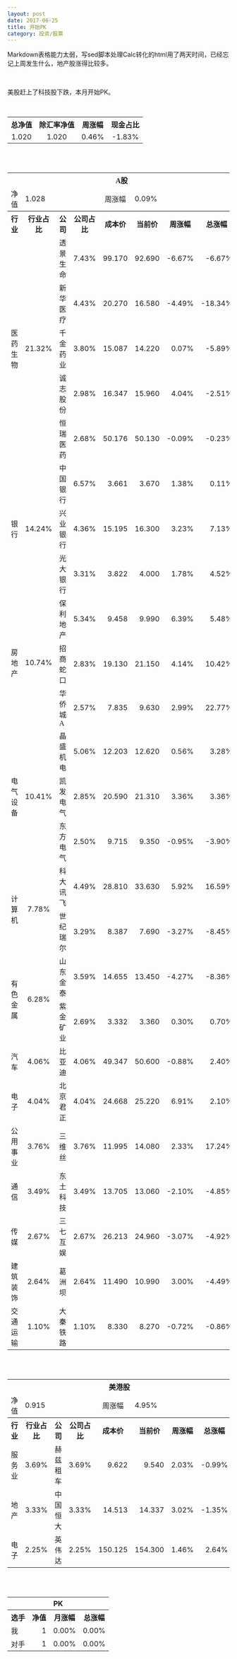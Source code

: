 ```yaml
---
layout: post
date: 2017-06-25
title: 开始PK
category: 投资/股票
---
```

Markdown表格能力太弱，写sed脚本处理Calc转化的html用了两天时间，已经忘记上周发生什么，地产股涨得比较多。

<br />

美股赶上了科技股下跌，本月开始PK。

<br />

<table cellspacing="0" border="0">
	<tr>
		<th height="17" align="center"><font face="Noto Sans CJK SC Regular">总净值</font></th>
		<th align="center"><font face="Noto Sans CJK SC Regular">除汇率净值</font></th>
		<th align="center"><font face="Noto Sans CJK SC Regular">周涨幅</font></th>
		<th align="center" valign="middle"><font face="Noto Sans CJK SC Regular">现金占比</font></th>
	</tr>
	<tr>
		<td height="17" align="center" sdval="1.02" sdnum="1033;0;0.000">1.020</td>
		<td align="center" sdval="1.02" sdnum="1033;0;0.000">1.020</td>
		<td align="center" sdval="0.0046" sdnum="1033;0;0.00%">0.46%</td>
		<td align="center" sdval="-0.0183" sdnum="1033;0;0.00%">-1.83%</td>
	</tr>
</table>
<br />
<br />
<table>
	<tr>
		<th colspan="8"  height="21" align="center" valign="middle"><font face="Noto Sans CJK SC Regular">A股</font></th>
		</tr>
	<tr>
		<td height="17" align="center"><font face="Noto Sans CJK SC Regular">净值</font></td>
		<td colspan="3"  align="left" valign="middle" sdval="1.028" sdnum="1033;">1.028</td>
		<td align="center"><font face="Noto Sans CJK SC Regular">周涨幅</font></td>
		<td colspan="3"  align="left" valign="middle" sdval="0.0009" sdnum="1033;0;0.00%">0.09%</td>
		</tr>
	<tr>
		<th height="21" align="center" valign="middle"><font face="Noto Sans CJK SC Regular">行业</font></th>
		<th align="center" valign="middle"><font face="Noto Sans CJK SC Regular">行业占比</font></th>
		<th align="center"><font face="Noto Sans CJK SC Regular">公司</font></th>
		<th align="center"><font face="Noto Sans CJK SC Regular">公司占比</font></th>
		<th align="center"><font face="Noto Sans CJK SC Regular">成本价</font></th>
		<th align="center"><font face="Noto Sans CJK SC Regular">当前价</font></th>
		<th align="center"><font face="Noto Sans CJK SC Regular">周涨幅</font></th>
		<th align="center"><font face="Noto Sans CJK SC Regular">总涨幅</font></th>
	</tr>
	<tr>
		<td rowspan="5"  height="85" align="center" valign="middle"><font face="Noto Sans CJK SC Regular">医药生物</font></td>
		<td rowspan="5"  align="center" valign="middle" sdval="0.2132" sdnum="1033;0;0.00%">21.32%</td>
		<td align="left"><font face="Noto Sans CJK SC Regular">透景生命</font></td>
		<td align="right" sdval="0.0743" sdnum="1033;0;0.00%">7.43%</td>
		<td align="right" sdval="99.17" sdnum="1033;0;0.000">99.170</td>
		<td align="right" sdval="92.69" sdnum="1033;0;0.000">92.690</td>
		<td align="right" sdval="-0.0667" sdnum="1033;0;0.00%">-6.67%</td>
		<td align="right" sdval="-0.0667423414339015" sdnum="1033;0;0.00%">-6.67%</td>
	</tr>
	<tr>
		<td align="left"><font face="Noto Sans CJK SC Regular">新华医疗</font></td>
		<td align="right" sdval="0.0443" sdnum="1033;0;0.00%">4.43%</td>
		<td align="right" sdval="20.27" sdnum="1033;0;0.000">20.270</td>
		<td align="right" sdval="16.58" sdnum="1033;0;0.000">16.580</td>
		<td align="right" sdval="-0.0449" sdnum="1033;0;0.00%">-4.49%</td>
		<td align="right" sdval="-0.183442427232363" sdnum="1033;0;0.00%">-18.34%</td>
	</tr>
	<tr>
		<td align="left"><font face="Noto Sans CJK SC Regular">千金药业</font></td>
		<td align="right" sdval="0.038" sdnum="1033;0;0.00%">3.80%</td>
		<td align="right" sdval="15.087" sdnum="1033;0;0.000">15.087</td>
		<td align="right" sdval="14.22" sdnum="1033;0;0.000">14.220</td>
		<td align="right" sdval="0.0007" sdnum="1033;0;0.00%">0.07%</td>
		<td align="right" sdval="-0.0588666931795586" sdnum="1033;0;0.00%">-5.89%</td>
	</tr>
	<tr>
		<td align="left"><font face="Noto Sans CJK SC Regular">诚志股份</font></td>
		<td align="right" sdval="0.0298" sdnum="1033;0;0.00%">2.98%</td>
		<td align="right" sdval="16.347" sdnum="1033;0;0.000">16.347</td>
		<td align="right" sdval="15.96" sdnum="1033;0;0.000">15.960</td>
		<td align="right" sdval="0.0404" sdnum="1033;0;0.00%">4.04%</td>
		<td align="right" sdval="-0.0250740686364471" sdnum="1033;0;0.00%">-2.51%</td>
	</tr>
	<tr>
		<td align="left"><font face="Noto Sans CJK SC Regular">恒瑞医药</font></td>
		<td align="right" sdval="0.0268" sdnum="1033;0;0.00%">2.68%</td>
		<td align="right" sdval="50.176" sdnum="1033;0;0.000">50.176</td>
		<td align="right" sdval="50.13" sdnum="1033;0;0.000">50.130</td>
		<td align="right" sdval="-0.0009" sdnum="1033;0;0.00%">-0.09%</td>
		<td align="right" sdval="-0.00231677295918375" sdnum="1033;0;0.00%">-0.23%</td>
	</tr>
	<tr>
		<td rowspan="3"  height="51" align="center" valign="middle"><font face="Noto Sans CJK SC Regular">银行</font></td>
		<td rowspan="3"  align="center" valign="middle" sdval="0.1424" sdnum="1033;0;0.00%">14.24%</td>
		<td align="left"><font face="Noto Sans CJK SC Regular">中国银行</font></td>
		<td align="right" sdval="0.0657" sdnum="1033;0;0.00%">6.57%</td>
		<td align="right" sdval="3.661" sdnum="1033;0;0.000">3.661</td>
		<td align="right" sdval="3.67" sdnum="1033;0;0.000">3.670</td>
		<td align="right" sdval="0.0138" sdnum="1033;0;0.00%">1.38%</td>
		<td align="right" sdval="0.00105834471455868" sdnum="1033;0;0.00%">0.11%</td>
	</tr>
	<tr>
		<td align="left"><font face="Noto Sans CJK SC Regular">兴业银行</font></td>
		<td align="right" sdval="0.0436" sdnum="1033;0;0.00%">4.36%</td>
		<td align="right" sdval="15.195" sdnum="1033;0;0.000">15.195</td>
		<td align="right" sdval="16.3" sdnum="1033;0;0.000">16.300</td>
		<td align="right" sdval="0.0323" sdnum="1033;0;0.00%">3.23%</td>
		<td align="right" sdval="0.0713212898979927" sdnum="1033;0;0.00%">7.13%</td>
	</tr>
	<tr>
		<td align="left"><font face="Noto Sans CJK SC Regular">光大银行</font></td>
		<td align="right" sdval="0.0331" sdnum="1033;0;0.00%">3.31%</td>
		<td align="right" sdval="3.822" sdnum="1033;0;0.000">3.822</td>
		<td align="right" sdval="4" sdnum="1033;0;0.000">4.000</td>
		<td align="right" sdval="0.0178" sdnum="1033;0;0.00%">1.78%</td>
		<td align="right" sdval="0.0451724751439035" sdnum="1033;0;0.00%">4.52%</td>
	</tr>
	<tr>
		<td rowspan="3"  height="55" align="center" valign="middle"><font face="Noto Sans CJK SC Regular">房地产</font></td>
		<td rowspan="3"  align="center" valign="middle" sdval="0.1074" sdnum="1033;0;0.00%">10.74%</td>
		<td align="left"><font face="Noto Sans CJK SC Regular">保利地产</font></td>
		<td align="right" sdval="0.0534" sdnum="1033;0;0.00%">5.34%</td>
		<td align="right" sdval="9.458" sdnum="1033;0;0.000">9.458</td>
		<td align="right" sdval="9.99" sdnum="1033;0;0.000">9.990</td>
		<td align="right" sdval="0.0639" sdnum="1033;0;0.00%">6.39%</td>
		<td align="right" sdval="0.0548486783675195" sdnum="1033;0;0.00%">5.48%</td>
	</tr>
	<tr>
		<td align="left"><font face="Noto Sans CJK SC Regular">招商蛇口</font></td>
		<td align="right" sdval="0.0283" sdnum="1033;0;0.00%">2.83%</td>
		<td align="right" sdval="19.13" sdnum="1033;0;0.000">19.130</td>
		<td align="right" sdval="21.15" sdnum="1033;0;0.000">21.150</td>
		<td align="right" sdval="0.0414" sdnum="1033;0;0.00%">4.14%</td>
		<td align="right" sdval="0.104193308938839" sdnum="1033;0;0.00%">10.42%</td>
	</tr>
	<tr>
		<td align="left"><font face="Noto Sans CJK SC Regular">华侨城A</font></td>
		<td align="right" sdval="0.0257" sdnum="1033;0;0.00%">2.57%</td>
		<td align="right" sdval="7.835" sdnum="1033;0;0.000">7.835</td>
		<td align="right" sdval="9.63" sdnum="1033;0;0.000">9.630</td>
		<td align="right" sdval="0.0299" sdnum="1033;0;0.00%">2.99%</td>
		<td align="right" sdval="0.227700191448628" sdnum="1033;0;0.00%">22.77%</td>
	</tr>
	<tr>
		<td rowspan="3"  height="51" align="center" valign="middle"><font face="Noto Sans CJK SC Regular">电气设备</font></td>
		<td rowspan="3"  align="center" valign="middle" sdval="0.1041" sdnum="1033;0;0.00%">10.41%</td>
		<td align="left"><font face="Noto Sans CJK SC Regular">晶盛机电</font></td>
		<td align="right" sdval="0.0506" sdnum="1033;0;0.00%">5.06%</td>
		<td align="right" sdval="12.203" sdnum="1033;0;0.000">12.203</td>
		<td align="right" sdval="12.62" sdnum="1033;0;0.000">12.620</td>
		<td align="right" sdval="0.0056" sdnum="1033;0;0.00%">0.56%</td>
		<td align="right" sdval="0.0327719249364908" sdnum="1033;0;0.00%">3.28%</td>
	</tr>
	<tr>
		<td align="left"><font face="Noto Sans CJK SC Regular">凯发电气</font></td>
		<td align="right" sdval="0.0285" sdnum="1033;0;0.00%">2.85%</td>
		<td align="right" sdval="20.59" sdnum="1033;0;0.000">20.590</td>
		<td align="right" sdval="21.31" sdnum="1033;0;0.000">21.310</td>
		<td align="right" sdval="0.0336" sdnum="1033;0;0.00%">3.36%</td>
		<td align="right" sdval="0.033568431277319" sdnum="1033;0;0.00%">3.36%</td>
	</tr>
	<tr>
		<td align="left"><font face="Noto Sans CJK SC Regular">东方电气</font></td>
		<td align="right" sdval="0.025" sdnum="1033;0;0.00%">2.50%</td>
		<td align="right" sdval="9.715" sdnum="1033;0;0.000">9.715</td>
		<td align="right" sdval="9.35" sdnum="1033;0;0.000">9.350</td>
		<td align="right" sdval="-0.0095" sdnum="1033;0;0.00%">-0.95%</td>
		<td align="right" sdval="-0.0389707668553784" sdnum="1033;0;0.00%">-3.90%</td>
	</tr>
	<tr>
		<td rowspan="2"  height="34" align="center" valign="middle"><font face="Noto Sans CJK SC Regular">计算机</font></td>
		<td rowspan="2"  align="center" valign="middle" sdval="0.0778" sdnum="1033;0;0.00%">7.78%</td>
		<td align="left"><font face="Noto Sans CJK SC Regular">科大讯飞</font></td>
		<td align="right" sdval="0.0449" sdnum="1033;0;0.00%">4.49%</td>
		<td align="right" sdval="28.81" sdnum="1033;0;0.000">28.810</td>
		<td align="right" sdval="33.63" sdnum="1033;0;0.000">33.630</td>
		<td align="right" sdval="0.0592" sdnum="1033;0;0.00%">5.92%</td>
		<td align="right" sdval="0.165903019784797" sdnum="1033;0;0.00%">16.59%</td>
	</tr>
	<tr>
		<td align="left"><font face="Noto Sans CJK SC Regular">世纪瑞尔</font></td>
		<td align="right" sdval="0.0329" sdnum="1033;0;0.00%">3.29%</td>
		<td align="right" sdval="8.387" sdnum="1033;0;0.000">8.387</td>
		<td align="right" sdval="7.69" sdnum="1033;0;0.000">7.690</td>
		<td align="right" sdval="-0.0327" sdnum="1033;0;0.00%">-3.27%</td>
		<td align="right" sdval="-0.084504805055443" sdnum="1033;0;0.00%">-8.45%</td>
	</tr>
	<tr>
		<td rowspan="2"  height="34" align="center" valign="middle"><font face="Noto Sans CJK SC Regular">有色金属</font></td>
		<td rowspan="2"  align="center" valign="middle" sdval="0.0628" sdnum="1033;0;0.00%">6.28%</td>
		<td align="left"><font face="Noto Sans CJK SC Regular">山东金泰</font></td>
		<td align="right" sdval="0.0359" sdnum="1033;0;0.00%">3.59%</td>
		<td align="right" sdval="14.655" sdnum="1033;0;0.000">14.655</td>
		<td align="right" sdval="13.45" sdnum="1033;0;0.000">13.450</td>
		<td align="right" sdval="-0.0427" sdnum="1033;0;0.00%">-4.27%</td>
		<td align="right" sdval="-0.0836244967587855" sdnum="1033;0;0.00%">-8.36%</td>
	</tr>
	<tr>
		<td align="left"><font face="Noto Sans CJK SC Regular">紫金矿业</font></td>
		<td align="right" sdval="0.0269" sdnum="1033;0;0.00%">2.69%</td>
		<td align="right" sdval="3.332" sdnum="1033;0;0.000">3.332</td>
		<td align="right" sdval="3.36" sdnum="1033;0;0.000">3.360</td>
		<td align="right" sdval="0.003" sdnum="1033;0;0.00%">0.30%</td>
		<td align="right" sdval="0.00700336134453772" sdnum="1033;0;0.00%">0.70%</td>
	</tr>
	<tr>
		<td height="17" align="center"><font face="Noto Sans CJK SC Regular">汽车</font></td>
		<td align="center" sdval="0.0406" sdnum="1033;0;0.00%">4.06%</td>
		<td align="left"><font face="Noto Sans CJK SC Regular">比亚迪</font></td>
		<td align="right" sdval="0.0406" sdnum="1033;0;0.00%">4.06%</td>
		<td align="right" sdval="49.347" sdnum="1033;0;0.000">49.347</td>
		<td align="right" sdval="50.6" sdnum="1033;0;0.000">50.600</td>
		<td align="right" sdval="-0.0088" sdnum="1033;0;0.00%">-0.88%</td>
		<td align="right" sdval="0.0239916144851764" sdnum="1033;0;0.00%">2.40%</td>
	</tr>
	<tr>
		<td height="17" align="center"><font face="Noto Sans CJK SC Regular">电子</font></td>
		<td align="center" sdval="0.0404" sdnum="1033;0;0.00%">4.04%</td>
		<td align="left"><font face="Noto Sans CJK SC Regular">北京君正</font></td>
		<td align="right" sdval="0.0404" sdnum="1033;0;0.00%">4.04%</td>
		<td align="right" sdval="24.668" sdnum="1033;0;0.000">24.668</td>
		<td align="right" sdval="25.22" sdnum="1033;0;0.000">25.220</td>
		<td align="right" sdval="0.0691" sdnum="1033;0;0.00%">6.91%</td>
		<td align="right" sdval="0.0209771688016862" sdnum="1033;0;0.00%">2.10%</td>
	</tr>
	<tr>
		<td height="17" align="center"><font face="Noto Sans CJK SC Regular">公用事业</font></td>
		<td align="center" sdval="0.0376" sdnum="1033;0;0.00%">3.76%</td>
		<td align="left"><font face="Noto Sans CJK SC Regular">三维丝</font></td>
		<td align="right" sdval="0.0376" sdnum="1033;0;0.00%">3.76%</td>
		<td align="right" sdval="11.995" sdnum="1033;0;0.000">11.995</td>
		<td align="right" sdval="14.08" sdnum="1033;0;0.000">14.080</td>
		<td align="right" sdval="0.0233" sdnum="1033;0;0.00%">2.33%</td>
		<td align="right" sdval="0.172422426010838" sdnum="1033;0;0.00%">17.24%</td>
	</tr>
	<tr>
		<td height="17" align="center"><font face="Noto Sans CJK SC Regular">通信</font></td>
		<td align="center" sdval="0.0349" sdnum="1033;0;0.00%">3.49%</td>
		<td align="left"><font face="Noto Sans CJK SC Regular">东土科技</font></td>
		<td align="right" sdval="0.0349" sdnum="1033;0;0.00%">3.49%</td>
		<td align="right" sdval="13.705" sdnum="1033;0;0.000">13.705</td>
		<td align="right" sdval="13.06" sdnum="1033;0;0.000">13.060</td>
		<td align="right" sdval="-0.021" sdnum="1033;0;0.00%">-2.10%</td>
		<td align="right" sdval="-0.0484631156512222" sdnum="1033;0;0.00%">-4.85%</td>
	</tr>
	<tr>
		<td height="17" align="center"><font face="Noto Sans CJK SC Regular">传媒</font></td>
		<td align="center" sdval="0.0267" sdnum="1033;0;0.00%">2.67%</td>
		<td align="left"><font face="Noto Sans CJK SC Regular">三七互娱</font></td>
		<td align="right" sdval="0.0267" sdnum="1033;0;0.00%">2.67%</td>
		<td align="right" sdval="26.213" sdnum="1033;0;0.000">26.213</td>
		<td align="right" sdval="24.96" sdnum="1033;0;0.000">24.960</td>
		<td align="right" sdval="-0.0307" sdnum="1033;0;0.00%">-3.07%</td>
		<td align="right" sdval="-0.0492007095715867" sdnum="1033;0;0.00%">-4.92%</td>
	</tr>
	<tr>
		<td height="17" align="center"><font face="Noto Sans CJK SC Regular">建筑装饰</font></td>
		<td align="center" sdval="0.0264" sdnum="1033;0;0.00%">2.64%</td>
		<td align="left"><font face="Noto Sans CJK SC Regular">葛洲坝</font></td>
		<td align="right" sdval="0.0264" sdnum="1033;0;0.00%">2.64%</td>
		<td align="right" sdval="11.49" sdnum="1033;0;0.000">11.490</td>
		<td align="right" sdval="10.99" sdnum="1033;0;0.000">10.990</td>
		<td align="right" sdval="0.03" sdnum="1033;0;0.00%">3.00%</td>
		<td align="right" sdval="-0.0449161009573543" sdnum="1033;0;0.00%">-4.49%</td>
	</tr>
	<tr>
		<td height="17" align="center"><font face="Noto Sans CJK SC Regular">交通运输</font></td>
		<td align="center" sdval="0.011" sdnum="1033;0;0.00%">1.10%</td>
		<td align="left"><font face="Noto Sans CJK SC Regular">大秦铁路</font></td>
		<td align="right" sdval="0.011" sdnum="1033;0;0.00%">1.10%</td>
		<td align="right" sdval="8.33" sdnum="1033;0;0.000">8.330</td>
		<td align="right" sdval="8.27" sdnum="1033;0;0.000">8.270</td>
		<td align="right" sdval="-0.0072" sdnum="1033;0;0.00%">-0.72%</td>
		<td align="right" sdval="-0.00860288115246111" sdnum="1033;0;0.00%">-0.86%</td>
	</tr>
</table>
<br />
<br />
<table>
	<tr>
		<th colspan="8"  height="17" align="center" valign="middle"><font face="Noto Sans CJK SC Regular">美港股</font></th>
		</tr>
	<tr>
		<td height="17" align="center"><font face="Noto Sans CJK SC Regular">净值</font></td>
		<td colspan="3"  align="left" valign="middle" sdval="0.915" sdnum="1033;">0.915</td>
		<td align="center"><font face="Noto Sans CJK SC Regular">周涨幅</font></td>
		<td colspan="3"  align="left" valign="middle" sdval="0.0495" sdnum="1033;0;0.00%">4.95%</td>
		</tr>
	<tr>
		<th height="21" align="center" valign="middle"><font face="Noto Sans CJK SC Regular">行业</font></th>
		<th align="center" valign="middle"><font face="Noto Sans CJK SC Regular">行业占比</font></th>
		<th align="center"><font face="Noto Sans CJK SC Regular">公司</font></th>
		<th align="center"><font face="Noto Sans CJK SC Regular">公司占比</font></th>
		<th align="center"><font face="Noto Sans CJK SC Regular">成本价</font></th>
		<th align="center"><font face="Noto Sans CJK SC Regular">当前价</font></th>
		<th align="center"><font face="Noto Sans CJK SC Regular">周涨幅</font></th>
		<th align="center"><font face="Noto Sans CJK SC Regular">总涨幅</font></th>
	</tr>
	<tr>
		<td height="17" align="center"><font face="Noto Sans CJK SC Regular">服务业</font></td>
		<td align="center" sdval="0.0369" sdnum="1033;0;0.00%">3.69%</td>
		<td align="center" sdnum="1033;0;0.00%"><font face="Noto Sans CJK SC Regular">赫兹租车</font></td>
		<td align="right" sdval="0.0369" sdnum="1033;0;0.00%">3.69%</td>
		<td align="right" sdval="9.6217" sdnum="1033;0;0.000">9.622</td>
		<td align="right" sdval="9.54" sdnum="1033;0;0.000">9.540</td>
		<td align="right" sdval="0.0203" sdnum="1033;0;0.00%">2.03%</td>
		<td align="right" sdval="-0.00989122296475697" sdnum="1033;0;0.00%">-0.99%</td>
	</tr>
	<tr>
		<td height="17" align="center"><font face="Noto Sans CJK SC Regular">地产</font></td>
		<td align="center" sdval="0.0333" sdnum="1033;0;0.00%">3.33%</td>
		<td align="center" sdnum="1033;0;0.00%"><font face="Noto Sans CJK SC Regular">中国恒大</font></td>
		<td align="right" sdval="0.0333" sdnum="1033;0;0.00%">3.33%</td>
		<td align="right" sdval="14.513" sdnum="1033;0;0.000">14.513</td>
		<td align="right" sdval="14.337" sdnum="1033;0;0.000">14.337</td>
		<td align="right" sdval="0.0302" sdnum="1033;0;0.00%">3.02%</td>
		<td align="right" sdval="-0.0135270584992766" sdnum="1033;0;0.00%">-1.35%</td>
	</tr>
	<tr>
		<td height="17" align="center"><font face="Noto Sans CJK SC Regular">电子</font></td>
		<td align="center" sdval="0.0225" sdnum="1033;0;0.00%">2.25%</td>
		<td align="center" sdnum="1033;0;0.00%"><font face="Noto Sans CJK SC Regular">英伟达</font></td>
		<td align="right" sdval="0.0225" sdnum="1033;0;0.00%">2.25%</td>
		<td align="right" sdval="150.125" sdnum="1033;0;0.000">150.125</td>
		<td align="right" sdval="154.3" sdnum="1033;0;0.000">154.300</td>
		<td align="right" sdval="0.0146" sdnum="1033;0;0.00%">1.46%</td>
		<td align="right" sdval="0.0264101582014988" sdnum="1033;0;0.00%">2.64%</td>
	</tr>
</table>
<br />
<br />
<table>
	<tr>
		<th colspan="4"  height="17" align="center" valign="middle">PK</th>
	</tr>
	<tr>
		<th height="21" align="center"><font face="Noto Sans CJK SC Regular">选手</font></th>
		<th align="center"><font face="Noto Sans CJK SC Regular">净值</font></th>
		<th align="center"><font face="Noto Sans CJK SC Regular">月涨幅</font></th>
		<th align="center"><font face="Noto Sans CJK SC Regular">总涨幅</font></th>
	</tr>
	<tr>
		<td height="17" align="left"><font face="Noto Sans CJK SC Regular">我</font></td>
		<td align="right" sdval="1" sdnum="1033;">1</td>
		<td align="right" sdval="0" sdnum="1033;0;0.00%">0.00%</td>
		<td align="right" sdval="0" sdnum="1033;0;0.00%">0.00%</td>
	</tr>
	<tr>
		<td height="17" align="left"><font face="Noto Sans CJK SC Regular">对手</font></td>
		<td align="right" sdval="1" sdnum="1033;">1</td>
		<td align="right" sdval="0" sdnum="1033;0;0.00%">0.00%</td>
		<td align="right" sdval="0" sdnum="1033;0;0.00%">0.00%</td>
	</tr>
</table>
